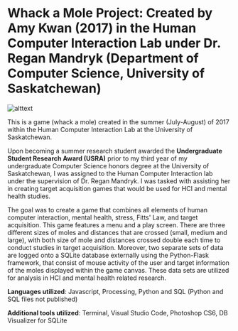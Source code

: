 # Whack a Mole Project: Created by Amy Kwan (2017) in the Human Computer Interaction Lab under Dr. Regan Mandryk (Department of Computer Science, University of Saskatchewan)

![alttext](https://github.com/a-kkwan/Whack-a-Mole-Project-HCI-/blob/master/screenshot_hci_wam.png)

This is a game (whack a mole) created in the summer (July-August) of 2017 within the Human Computer Interaction Lab at the University of Saskatchewan.

Upon becoming a summer research student awarded the **Undergraduate Student Research Award (USRA)** prior to my third year of my undergraduate Computer Science honors degree at the University of Saskatchewan, I was assigned to the Human Computer Interaction lab under the supervision of Dr. Regan Mandryk. I was tasked with assisting her in creating target acquisition games that would be used for HCI and mental health studies. 

The goal was to create a game that combines all elements of human computer interaction, mental health, stress, Fitts' Law, and target acquisition. This game features a menu and a play screen. There are three different sizes of moles and distances that are crossed (small, medium and large), with both size of mole and distances crossed double each time to conduct studies in target acquisition. Moreover, two separate sets of data are logged onto a SQLite database externally using the Python-Flask framework, that consist of mouse activity of the user and target information of the moles displayed within the game canvas. These data sets are utilized for analysis in HCI and mental health related research. 

**Languages utilized**: Javascript, Processing, Python and SQL (Python and SQL files not published)

**Additional tools utilized**: Terminal, Visual Studio Code, Photoshop CS6, DB Visualizer for SQLite 
